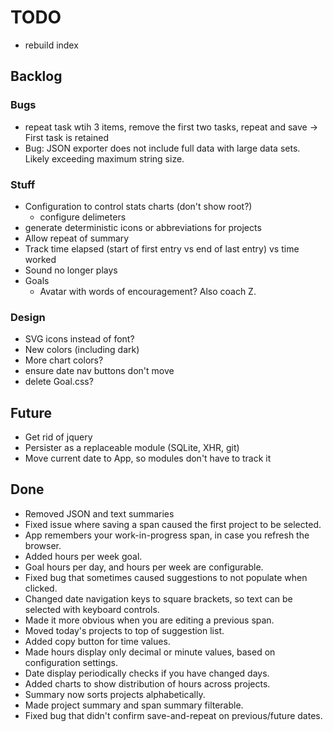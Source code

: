# TODO

* rebuild index

## Backlog

### Bugs

* repeat task wtih 3 items, remove the first two tasks, repeat and save
  -> First task is retained
* Bug: JSON exporter does not include full data with large data sets.  Likely exceeding maximum string size.

### Stuff

* Configuration to control stats charts (don't show root?)
  * configure delimeters
* generate deterministic icons or abbreviations for projects
* Allow repeat of summary
* Track time elapsed (start of first entry vs end of last entry) vs time worked
* Sound no longer plays
* Goals
  * Avatar with words of encouragement?  Also coach Z.

### Design

* SVG icons instead of font?
* New colors (including dark)
* More chart colors?
* ensure date nav buttons don't move
* delete Goal.css?

## Future

* Get rid of jquery
* Persister as a replaceable module (SQLite, XHR, git)
* Move current date to App, so modules don't have to track it

## Done

* Removed JSON and text summaries
* Fixed issue where saving a span caused the first project to be selected.
* App remembers your work-in-progress span, in case you refresh the browser.
* Added hours per week goal.
* Goal hours per day, and hours per week are configurable.
* Fixed bug that sometimes caused suggestions to not populate when clicked.
* Changed date navigation keys to square brackets, so text can be selected with keyboard controls.
* Made it more obvious when you are editing a previous span.
* Moved today's projects to top of suggestion list.
* Added copy button for time values.
* Made hours display only decimal or minute values, based on configuration settings.
* Date display periodically checks if you have changed days.
* Added charts to show distribution of hours across projects.
* Summary now sorts projects alphabetically.
* Made project summary and span summary filterable.
* Fixed bug that didn't confirm save-and-repeat on previous/future dates.
